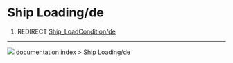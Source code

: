 # Ship Loading/de
1.  REDIRECT [Ship_LoadCondition/de](Ship_LoadCondition/de.md)



---
![](images/Right_arrow.png) [documentation index](../README.md) > Ship Loading/de
